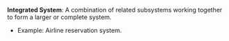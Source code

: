 **Integrated System**: A combination of related subsystems working together to form a larger or complete system.
- Example: Airline reservation system.